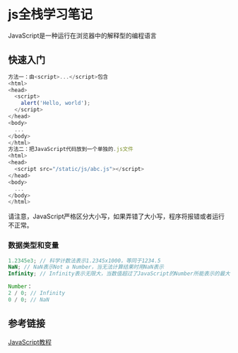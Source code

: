 # js全栈学习笔记

JavaScript是一种运行在浏览器中的解释型的编程语言

## 快速入门

```js
方法一：由<script>...</script>包含
<html>
<head>
  <script>
    alert('Hello, world');
  </script>
</head>
<body>
  ...
</body>
</html>
方法二：把JavaScript代码放到一个单独的.js文件
<html>
<head>
  <script src="/static/js/abc.js"></script>
</head>
<body>
  ...
</body>
</html>
```

请注意，JavaScript严格区分大小写，如果弄错了大小写，程序将报错或者运行不正常。

### 数据类型和变量

```js
1.2345e3; // 科学计数法表示1.2345x1000，等同于1234.5
NaN; // NaN表示Not a Number，当无法计算结果时用NaN表示
Infinity; // Infinity表示无限大，当数值超过了JavaScript的Number所能表示的最大值时，就表示为Infinity

Number：
2 / 0; // Infinity
0 / 0; // NaN
```

## 参考链接

[JavaScript教程](https://www.liaoxuefeng.com/wiki/1022910821149312/1023020895584256)